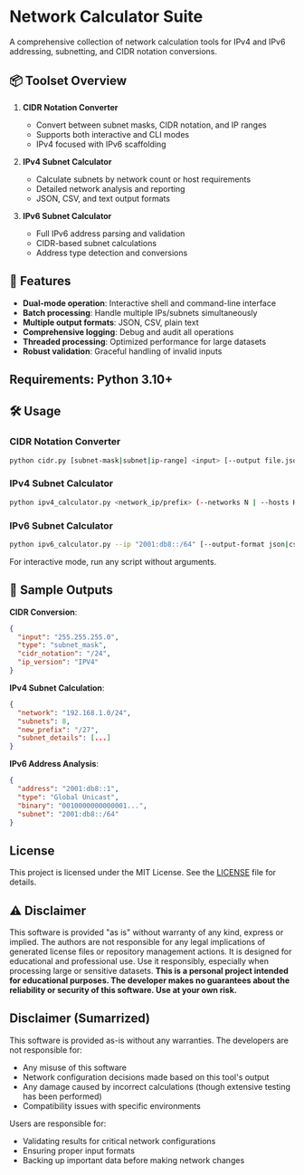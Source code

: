 # Network Calculator Suite

A comprehensive collection of network calculation tools for IPv4 and IPv6 addressing, subnetting, and CIDR notation conversions.

## 📦 Toolset Overview

1. **CIDR Notation Converter**
   - Convert between subnet masks, CIDR notation, and IP ranges
   - Supports both interactive and CLI modes
   - IPv4 focused with IPv6 scaffolding

2. **IPv4 Subnet Calculator**
   - Calculate subnets by network count or host requirements
   - Detailed network analysis and reporting
   - JSON, CSV, and text output formats

3. **IPv6 Subnet Calculator**
   - Full IPv6 address parsing and validation
   - CIDR-based subnet calculations
   - Address type detection and conversions

## 🚀 Features

- **Dual-mode operation**: Interactive shell and command-line interface
- **Batch processing**: Handle multiple IPs/subnets simultaneously
- **Multiple output formats**: JSON, CSV, plain text
- **Comprehensive logging**: Debug and audit all operations
- **Threaded processing**: Optimized performance for large datasets
- **Robust validation**: Graceful handling of invalid inputs

## **Requirements**: Python 3.10+

## 🛠️ Usage

### CIDR Notation Converter
```bash
python cidr.py [subnet-mask|subnet|ip-range] <input> [--output file.json]
```

### IPv4 Subnet Calculator
```bash
python ipv4_calculator.py <network_ip/prefix> (--networks N | --hosts H) [--output json|csv|txt]
```

### IPv6 Subnet Calculator
```bash
python ipv6_calculator.py --ip "2001:db8::/64" [--output-format json|csv|txt]
```

For interactive mode, run any script without arguments.

## 📄 Sample Outputs

**CIDR Conversion**:
```json
{
  "input": "255.255.255.0",
  "type": "subnet_mask",
  "cidr_notation": "/24",
  "ip_version": "IPV4"
}
```

**IPv4 Subnet Calculation**:
```json
{
  "network": "192.168.1.0/24",
  "subnets": 8,
  "new_prefix": "/27",
  "subnet_details": [...]
}
```

**IPv6 Address Analysis**:
```json
{
  "address": "2001:db8::1",
  "type": "Global Unicast",
  "binary": "0010000000000001...",
  "subnet": "2001:db8::/64"
}
```

## License

This project is licensed under the MIT License. See the [LICENSE](LICENSE) file for details.

## ⚠️ Disclaimer

This software is provided "as is" without warranty of any kind, express or implied. The authors are not responsible for any legal implications of generated license files or repository management actions. It is designed for educational and professional use. Use it responsibly, especially when processing large or sensitive datasets. **This is a personal project intended for educational purposes. The developer makes no guarantees about the reliability or security of this software. Use at your own risk.**

## Disclaimer (Sumarrized)

This software is provided as-is without any warranties. The developers are not responsible for:
- Any misuse of this software
- Network configuration decisions made based on this tool's output
- Any damage caused by incorrect calculations (though extensive testing has been performed)
- Compatibility issues with specific environments

Users are responsible for:
- Validating results for critical network configurations
- Ensuring proper input formats
- Backing up important data before making network changes

